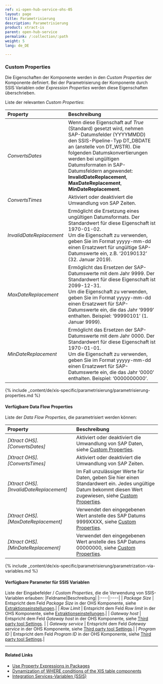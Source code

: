 ```yaml
---
ref: xi-open-hub-service-ohs-05
layout: page
title: Parametrisierung
description: Parametrisierung
product: xtract-is
parent: open-hub-service
permalink: /:collection/:path
weight: 5
lang: de_DE

---
```

### Custom Properties

Die Eigenschaften der Komponente werden in den *Custom Properties* der Komponente definiert.
Bei der Parametrisierung der Komponente durch SSIS Variablen oder *Expression Properties* werden diese Eigenschaften überschrieben.

Liste der relevanten *Custom Properties*:

|Property|Beschreibung|
|:----|:----|
| *ConvertsDates* | Wenn diese Eigenschaft auf *True* (Standard) gesetzt wird, nehmen SAP-Datumsfelder (YYYYMMDD) den SSIS-Pipeline-Typ DT_DBDATE an (anstelle von DT_WSTR). Die folgenden Datumskonvertierungen werden bei ungültigen Datumsformaten in SAP-Datumsfeldern angewendet:<br>**InvalidDateReplacement**, **MaxDateReplacement**, **MinDateReplacement**. |
| *ConvertsTimes* | Aktiviert oder deaktiviert die Umwandlung von SAP Zeiten.|
| *InvalidDateReplacement* | Ermöglicht die Ersetzung eines ungültigen Datumsformats. Der Standardwert für diese Eigenschaft ist 1970-01-02. <br> Um die Eigenschaft zu verwenden, geben Sie im Format yyyyy-mm-dd einen Ersatzwert für ungültige SAP-Datumswerte ein, z.B. ‘20190132’ (32. Januar 2019).|
| *MaxDateReplacement* | Ermöglicht das Ersetzen der SAP-Datumswerte mit dem Jahr 9999. Der Standardwert für diese Eigenschaft ist 2099-12-31. <br> Um die Eigenschaft zu verwenden, geben Sie im Format yyyyy-mm-dd einen Ersatzwert für SAP-Datumswerte ein, die das Jahr ‘9999’ enthalten. Beispiel: ‘99990101’ (1. Januar 9999).|
| *MinDateReplacement* | Ermöglicht das Ersetzen der SAP-Datumswerte mit dem Jahr 0000. Der Standardwert für diese Eigenschaft ist 1970-01-01. <br> Um die Eigenschaft zu verwenden, geben Sie im Format yyyyy-mm-dd einen Ersatzwert für SAP-Datumswerte ein, die das Jahr ‘0000’ enthalten. Beispiel: ‘0000000000’.|


{% include _content/de/xis-specific/parametrisierung/parametrisierung-properties.md  %}

#### Verfügbare Data Flow Properties
Liste der *Data Flow Properties*, die parametrisiert werden können:

|Property|Beschreibung|
|:----|:----|
| *[Xtract OHS].[ConvertsDates]*| Aktiviert oder deaktiviert die Umwandlung von SAP Daten, siehe [Custom Properties](#custom-properties). |
| *[Xtract OHS].[ConvertsTimes]*| Aktiviert oder deaktiviert die Umwandlung von SAP Zeiten. |
| *[Xtract OHS].[InvalidDateReplacement]*| Im Fall unzulässiger Werte für Daten, geben Sie hier einen Standardwert ein. Jedes ungültige Datum bekommt diesen Wert zugewiesen, siehe [Custom Properties](#custom-properties).|
| *[Xtract OHS].[MaxDateReplacement]*| Verwendet den eingegebenen Wert anstelle des SAP Datums 9999XXXX, siehe [Custom Properties](#custom-properties). |
| *[Xtract OHS].[MinDateReplacement]*| Verwendet den eingegebenen Wert anstelle des SAP Datums 00000000, siehe [Custom Properties](#custom-properties).|


{% include _content/de/xis-specific/parametrisierung/parametrization-via-variables.md  %}

#### Verfügbare Parameter für SSIS Variablen

Liste der Eingabefelder / *Custom Properties*, die die Verwendung von SSIS-Variablen erlauben:
|Feldname|Beschreibung|
|:----|:----|
| *Package Size* | Entspricht dem Feld *Package Size* in der OHS Komponente, siehe [Extraktionseinstellungen](./settings#extraction-settings).|
| *Row Limit* | Entspricht dem Feld *Row limit* in der OHS Komponente, siehe [Extraktionseinstellungen](./settings#extraction-settings).|
| *Gateway host* | Entspricht dem Feld *Gateway host* in der OHS Komponente, siehe [Third party tool Settings](./settings#third-party-tool-settings). |
| *Gateway service* | Entspricht dem Feld *Gateway service* in der OHS Komponente, siehe [Third party tool Settings](./settings#third-party-tool-settings).|
| *Program ID* | Entspricht dem Feld *Program ID* in der OHS Komponente, siehe [Third party tool Settings](./settings#third-party-tool-settings).|

****
#### Related Links
- [Use Property Expressions in Packages](https://docs.microsoft.com/en-us/sql/integration-services/expressions/use-property-expressions-in-packages?view=sql-server-ver15)
- [Dynamization of WHERE conditions of the XIS table components](https://kb.theobald-software.com/xtract-is/Dynamization-of-WHERE-conditions-of-the-XIS-table-components)
- [Integration Services-Variablen (SSIS)](https://docs.microsoft.com/de-de/sql/integration-services/integration-services-ssis-variables?view=sql-server-ver15)

